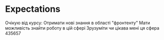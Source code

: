 # Expectations
Очікую від курсу:
Отримати нові  знання в області "фронтенту"
Мати можливість знайти роботу в цій сфері
Зрузуміти чи цікава мені ця сфера
435657